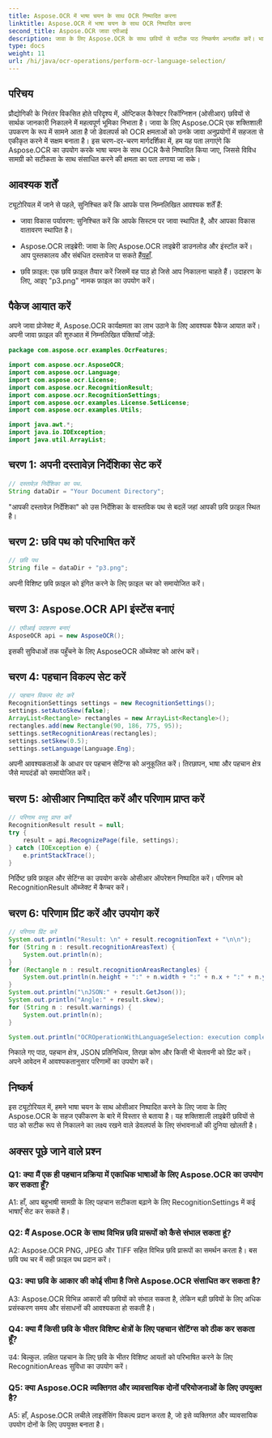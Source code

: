 ```yaml
---
title: Aspose.OCR में भाषा चयन के साथ OCR निष्पादित करना
linktitle: Aspose.OCR में भाषा चयन के साथ OCR निष्पादित करना
second_title: Aspose.OCR जावा एपीआई
description: जावा के लिए Aspose.OCR के साथ छवियों से सटीक पाठ निष्कर्षण अनलॉक करें। भाषा चयन के साथ सटीक ओसीआर के लिए हमारी चरण-दर-चरण मार्गदर्शिका का पालन करें।
type: docs
weight: 11
url: /hi/java/ocr-operations/perform-ocr-language-selection/
---
```

## परिचय

प्रौद्योगिकी के निरंतर विकसित होते परिदृश्य में, ऑप्टिकल कैरेक्टर रिकॉग्निशन (ओसीआर) छवियों से सार्थक जानकारी निकालने में महत्वपूर्ण भूमिका निभाता है। जावा के लिए Aspose.OCR एक शक्तिशाली उपकरण के रूप में सामने आता है जो डेवलपर्स को OCR क्षमताओं को उनके जावा अनुप्रयोगों में सहजता से एकीकृत करने में सक्षम बनाता है। इस चरण-दर-चरण मार्गदर्शिका में, हम यह पता लगाएंगे कि Aspose.OCR का उपयोग करके भाषा चयन के साथ OCR कैसे निष्पादित किया जाए, जिससे विविध सामग्री को सटीकता के साथ संसाधित करने की क्षमता का पता लगाया जा सके।

## आवश्यक शर्तें

ट्यूटोरियल में जाने से पहले, सुनिश्चित करें कि आपके पास निम्नलिखित आवश्यक शर्तें हैं:

- जावा विकास पर्यावरण: सुनिश्चित करें कि आपके सिस्टम पर जावा स्थापित है, और आपका विकास वातावरण स्थापित है।

-  Aspose.OCR लाइब्रेरी: जावा के लिए Aspose.OCR लाइब्रेरी डाउनलोड और इंस्टॉल करें। आप पुस्तकालय और संबंधित दस्तावेज पा सकते हैं[यहाँ](https://reference.aspose.com/ocr/java/).

- छवि फ़ाइल: एक छवि फ़ाइल तैयार करें जिसमें वह पाठ हो जिसे आप निकालना चाहते हैं। उदाहरण के लिए, आइए "p3.png" नामक फ़ाइल का उपयोग करें।

## पैकेज आयात करें

अपने जावा प्रोजेक्ट में, Aspose.OCR कार्यक्षमता का लाभ उठाने के लिए आवश्यक पैकेज आयात करें। अपनी जावा फ़ाइल की शुरुआत में निम्नलिखित पंक्तियाँ जोड़ें:

```java
package com.aspose.ocr.examples.OcrFeatures;

import com.aspose.ocr.AsposeOCR;
import com.aspose.ocr.Language;
import com.aspose.ocr.License;
import com.aspose.ocr.RecognitionResult;
import com.aspose.ocr.RecognitionSettings;
import com.aspose.ocr.examples.License.SetLicense;
import com.aspose.ocr.examples.Utils;

import java.awt.*;
import java.io.IOException;
import java.util.ArrayList;
```

## चरण 1: अपनी दस्तावेज़ निर्देशिका सेट करें

```java
// दस्तावेज़ निर्देशिका का पथ.
String dataDir = "Your Document Directory";
```

"आपकी दस्तावेज़ निर्देशिका" को उस निर्देशिका के वास्तविक पथ से बदलें जहां आपकी छवि फ़ाइल स्थित है।

## चरण 2: छवि पथ को परिभाषित करें

```java
// छवि पथ
String file = dataDir + "p3.png";
```

अपनी विशिष्ट छवि फ़ाइल को इंगित करने के लिए फ़ाइल चर को समायोजित करें।

## चरण 3: Aspose.OCR API इंस्टेंस बनाएं

```java
// एपीआई उदाहरण बनाएं
AsposeOCR api = new AsposeOCR();
```

इसकी सुविधाओं तक पहुँचने के लिए AsposeOCR ऑब्जेक्ट को आरंभ करें।

## चरण 4: पहचान विकल्प सेट करें

```java
// पहचान विकल्प सेट करें
RecognitionSettings settings = new RecognitionSettings();
settings.setAutoSkew(false);
ArrayList<Rectangle> rectangles = new ArrayList<Rectangle>();
rectangles.add(new Rectangle(90, 186, 775, 95));
settings.setRecognitionAreas(rectangles);
settings.setSkew(0.5);
settings.setLanguage(Language.Eng);
```

अपनी आवश्यकताओं के आधार पर पहचान सेटिंग्स को अनुकूलित करें। तिरछापन, भाषा और पहचान क्षेत्र जैसे मापदंडों को समायोजित करें।

## चरण 5: ओसीआर निष्पादित करें और परिणाम प्राप्त करें

```java
// परिणाम वस्तु प्राप्त करें
RecognitionResult result = null;
try {
    result = api.RecognizePage(file, settings);
} catch (IOException e) {
    e.printStackTrace();
}
```

निर्दिष्ट छवि फ़ाइल और सेटिंग्स का उपयोग करके ओसीआर ऑपरेशन निष्पादित करें। परिणाम को RecognitionResult ऑब्जेक्ट में कैप्चर करें।

## चरण 6: परिणाम प्रिंट करें और उपयोग करें

```java
// परिणाम प्रिंट करें
System.out.println("Result: \n" + result.recognitionText + "\n\n");
for (String n : result.recognitionAreasText) {
    System.out.println(n);
}
for (Rectangle n : result.recognitionAreasRectangles) {
    System.out.println(n.height + ":" + n.width + ":" + n.x + ":" + n.y);
}
System.out.println("\nJSON:" + result.GetJson());
System.out.println("Angle:" + result.skew);
for (String n : result.warnings) {
    System.out.println(n);
}

System.out.println("OCROperationWithLanguageSelection: execution complete");
```

निकाले गए पाठ, पहचान क्षेत्र, JSON प्रतिनिधित्व, तिरछा कोण और किसी भी चेतावनी को प्रिंट करें। अपने आवेदन में आवश्यकतानुसार परिणामों का उपयोग करें।

## निष्कर्ष

इस ट्यूटोरियल में, हमने भाषा चयन के साथ ओसीआर निष्पादित करने के लिए जावा के लिए Aspose.OCR के सहज एकीकरण के बारे में विस्तार से बताया है। यह शक्तिशाली लाइब्रेरी छवियों से पाठ को सटीक रूप से निकालने का लक्ष्य रखने वाले डेवलपर्स के लिए संभावनाओं की दुनिया खोलती है।

## अक्सर पूछे जाने वाले प्रश्न

### Q1: क्या मैं एक ही पहचान प्रक्रिया में एकाधिक भाषाओं के लिए Aspose.OCR का उपयोग कर सकता हूँ?

A1: हाँ, आप बहुभाषी सामग्री के लिए पहचान सटीकता बढ़ाने के लिए RecognitionSettings में कई भाषाएँ सेट कर सकते हैं।

### Q2: मैं Aspose.OCR के साथ विभिन्न छवि प्रारूपों को कैसे संभाल सकता हूं?

A2: Aspose.OCR PNG, JPEG और TIFF सहित विभिन्न छवि प्रारूपों का समर्थन करता है। बस छवि पथ चर में सही फ़ाइल पथ प्रदान करें।

### Q3: क्या छवि के आकार की कोई सीमा है जिसे Aspose.OCR संसाधित कर सकता है?

A3: Aspose.OCR विभिन्न आकारों की छवियों को संभाल सकता है, लेकिन बड़ी छवियों के लिए अधिक प्रसंस्करण समय और संसाधनों की आवश्यकता हो सकती है।

### Q4: क्या मैं किसी छवि के भीतर विशिष्ट क्षेत्रों के लिए पहचान सेटिंग्स को ठीक कर सकता हूँ?

उ4: बिल्कुल. लक्षित पहचान के लिए छवि के भीतर विशिष्ट आयतों को परिभाषित करने के लिए RecognitionAreas सुविधा का उपयोग करें।

### Q5: क्या Aspose.OCR व्यक्तिगत और व्यावसायिक दोनों परियोजनाओं के लिए उपयुक्त है?

A5: हाँ, Aspose.OCR लचीले लाइसेंसिंग विकल्प प्रदान करता है, जो इसे व्यक्तिगत और व्यावसायिक उपयोग दोनों के लिए उपयुक्त बनाता है।